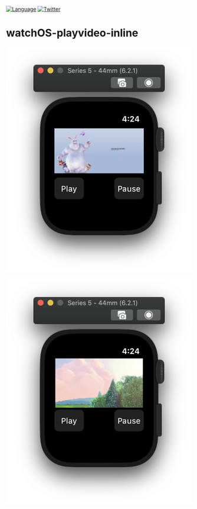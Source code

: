 
[![Language](http://img.shields.io/badge/language-swift-brightgreen.svg?style=flat)](https://developer.apple.com/swift)
[![Twitter](https://img.shields.io/badge/twitter-@yorifuji-blue.svg?style=flat)](http://twitter.com/yorifuji)

# watchOS-playvideo-inline

![](image/image1.png)

![](image/image2.png)

